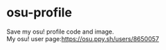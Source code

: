 # osu-profile
Save my osu! profile code and image.  
My osu! user page:https://osu.ppy.sh/users/8650057
